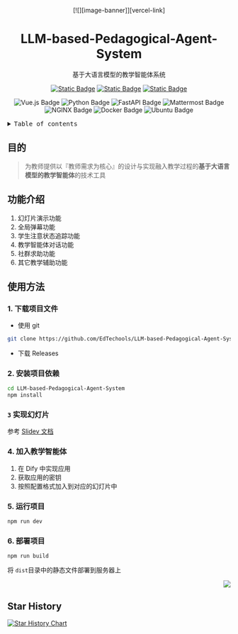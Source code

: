 <div align="center"><a name="readme-top"></a>

[![][image-banner]][vercel-link]

# LLM-based-Pedagogical-Agent-System

基于大语言模型的教学智能体系统

<p align="center">
    <a href="https://ppt.edtools.top" target="_blank">
        <img alt="Static Badge" src="https://img.shields.io/badge/系统演示-f6f8fa"></a>
     <a href="https://ppt.edtools.top" target="_blank">
        <img alt="Static Badge" src="https://img.shields.io/badge/项目文档-009054"></a>
    <a href="https://docs.edtools.top" target="_blank">
        <img alt="Static Badge" src="https://img.shields.io/badge/dynamic/json?color=ff69b4&label=bilibili&query=data.stat.view&url=https%3A%2F%2Fapi.bilibili.com%2Fx%2Fweb-interface%2Fview%3Fbvid%3DBV1hryGYzEVN"></a>
</p>

![Vue.js Badge](https://img.shields.io/badge/Vue.js-4FC08D?logo=vuedotjs&logoColor=fff&style=for-the-badge)
![Python Badge](https://img.shields.io/badge/Python-3776AB?logo=python&logoColor=fff&style=for-the-badge)
![FastAPI Badge](https://img.shields.io/badge/FastAPI-009688?logo=fastapi&logoColor=fff&style=for-the-badge)
![Mattermost Badge](https://img.shields.io/badge/Mattermost-0058CC?logo=mattermost&logoColor=fff&style=for-the-badge)
![NGINX Badge](https://img.shields.io/badge/NGINX-009639?logo=nginx&logoColor=fff&style=for-the-badge)
![Docker Badge](https://img.shields.io/badge/Docker-2496ED?logo=docker&logoColor=fff&style=for-the-badge)
![Ubuntu Badge](https://img.shields.io/badge/Ubuntu-E95420?logo=ubuntu&logoColor=fff&style=for-the-badge)

</div>

<details>
<summary><kbd>Table of contents</kbd></summary>

#### TOC

- [目的](#-目的)
- [功能介绍](#-功能介绍)
- [使用方法](#-使用方法)
  - [`1` 下载目录文件](#1-下载目录文件)
  - [`2` 安装项目依赖](#2-安装项目依赖)
  - [`3` 实现幻灯片](#3-实现幻灯片)
####

<br/>

</details>



## 目的

> 为教师提供以『教师需求为核心』的设计与实现融入教学过程的**基于大语言模型的教学智能体**的技术工具

## 功能介绍

1. 幻灯片演示功能
2. 全局弹幕功能
3. 学生注意状态追踪功能
4. 教学智能体对话功能
5. 社群求助功能
6. 其它教学辅助功能

## 使用方法

### 1. 下载项目文件
- 使用 git 
```bash
git clone https://github.com/EdTechools/LLM-based-Pedagogical-Agent-System.git
```
- 下载 Releases

### 2. 安装项目依赖
```bash
cd LLM-based-Pedagogical-Agent-System
npm install
```

### `3` 实现幻灯片
参考 [Slidev 文档](https://cn.sli.dev/guide/)

### 4. 加入教学智能体
1. 在 Dify 中实现应用
2. 获取应用的密钥
3. 按照配置格式加入到对应的幻灯片中

### 5. 运行项目
```bash
npm run dev
```

### 6. 部署项目
```
npm run build
```
将 `dist`目录中的静态文件部署到服务器上 

<div align="right">

[![][back-to-top]](#readme-top)

</div>

## Star History

[![Star History Chart](https://api.star-history.com/svg?repos=EdTechools/LLM-based-Pedagogical-Agent-System&type=Date)](https://www.star-history.com/#EdTechools/LLM-based-Pedagogical-Agent-System&Date)

[back-to-top]: https://img.shields.io/badge/-BACK_TO_TOP-151515?style=flat-square